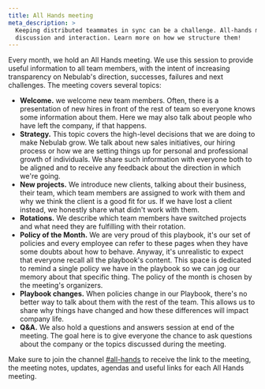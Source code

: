 ```yaml
---
title: All Hands meeting
meta_description: >
  Keeping distributed teammates in sync can be a challenge. All-hands meetings are a place for
  discussion and interaction. Learn more on how we structure them!
---
```


Every month, we hold an All Hands meeting. We use this session to provide useful
information to all team members, with the intent of increasing transparency on Nebulab's
direction, successes, failures and next challenges. The meeting covers several topics:

- **Welcome.** we welcome new team members. Often, there is a presentation of new
  hires in front of the rest of team so everyone knows some information about them.
  Here we may also talk about people who have left the company, if that happens.
- **Strategy.** This topic covers the high-level decisions that we are doing to make
  Nebulab grow. We talk about new sales initiatives, our hiring process or how we
  are setting things up for personal and professional growth of individuals. We share
  such information with everyone both to be aligned and to receive any feedback about
  the direction in which we're going.
- **New projects.** We introduce new clients, talking about their business, their team,
  which team members are assigned to work with them and why we think the client is a good
  fit for us. If we have lost a client instead, we honestly share what didn't work with them.
- **Rotations.** We describe which team members have switched projects and what need they
  are fulfilling with their rotation.
- **Policy of the Month.** We are very proud of this playbook, it's our set of policies and
  every employee can refer to these pages when they have some doubts about how to behave.
  Anyway, it's unrealistic to expect that everyone recall all the playbook's content. This
  space is dedicated to remind a single policy we have in the playbook so we can jog our
  memory about that specific thing. The policy of the month is chosen by the meeting's
  organizers.
- **Playbook changes.** When policies change in our Playbook, there's no better way to
  talk about them with the rest of the team. This allows us to share why things have
  changed and how these differences will impact company life.
- **Q&A.** We also hold a questions and answers session at end of the meeting. The goal
  here is to give everyone the chance to ask questions about the company or the topics
  discussed during the meeting.

Make sure to join the channel [#all-hands](https://nebulab.slack.com/archives/CHLDKV560) to receive
the link to the meeting, the meeting notes, updates, agendas and useful links for each All Hands meeting.

